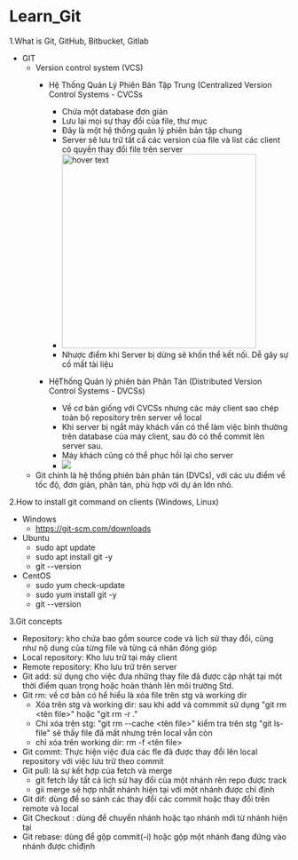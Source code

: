 # Learn_Git
1.What is Git, GitHub, Bitbucket, Gitlab
- GIT
	- Version control system (VCS)
		- Hệ Thống Quản Lý Phiên Bản Tập Trung (Centralized Version Control Systems - CVCSs
			- Chứa một database đơn giản
			- Lưu lại mọi sự thay đổi của file, thư mục
			- Đây là một hệ thống quản lý phiên bản tập chung
			- Server sẽ lưu trữ tất cẩ các version của file và list các client có quyền thay đổi file trên server
			- <img src="https://images.viblo.asia/full/cd075a32-c136-4b45-a72a-73be8d361b0d.png" width="350" title="hover text">
			- Nhược điểm khi Server bị dừng sẽ khồn thể kết nối. Dễ gây sự cố mất tài liệu
			
		- HệThống Quản lý phiên bản Phân Tán (Distributed Version Control Systems - DVCSs)
			- Về cơ bản giống với CVCSs  nhưng các máy client sao chép toàn bộ repository trên server về local
			- Khi server bị ngắt máy khách vấn có thể làm việc bình thường trên database của máy client, sau đó có thể commit lên server sau.
			- Máy khách cũng có thể phục hồi lại cho server
			- <img src="https://images.viblo.asia/full/de65aef9-236b-46e8-845e-6bbbf22e9d64.png">
	- Git chính là hệ thống phiên bản phân tán (DVCs), với các ưu điểm về tốc độ, đơn giản, phân tán, phù hợp với dự án lớn nhỏ.


2.How to install git command on clients (Windows, Linux)
- Windows
	- https://git-scm.com/downloads
- Ubuntu
	- sudo apt update
	- sudo apt install git -y
	- git --version
- CentOS
	- sudo yum check-update
	- sudo yum install git -y
	- git --version

3.Git concepts
- Repository: kho chứa bao gồm source code và lịch sử thay đổi, cũng như nộ dung của từng file và từng cá nhân đóng gióp
- Local repository: Kho lưu trữ tại máy client
- Remote repository: Kho lưu trữ trên server 
- Git add: sử dụng cho việc đưa những thay file đã được cập nhật tại một thời điểm quan trọng hoặc hoàn thành lên môi trường Std.
- Git rm: về cơ bản có hể hiểu là xóa file trên stg và working dir
	- Xóa trên stg và working dir: sau khi add và commmit sử dụng "git rm <tên file>" hoặc "git rm -r ."
	- Chỉ xóa trên stg: "git rm --cache <tên file>" kiểm tra trên stg "git ls-file" sẽ thấy file đã mất nhưng trên local vẫn còn
	- chỉ xóa trên working dir: rm -f <tên file>
- Git commt: Thực hiện việc đưa các fle đã được thay đổi lên local repository với việc lưu trữ theo commit 
- Git pull: là sự kết hợp của fetch và merge
	- git fetch lấy tất cả lịch sử hay đổi của một nhánh rên repo được track
	- gii merge sẽ hợp nhất nhánh hiện tại với một nhánh được chỉ định
- Git dif: dùng để so sánh các thay đổi các commit hoặc thay đổi trên remote và local
- Git Checkout : dùng để chuyển nhánh hoặc tạo nhánh mới từ nhánh hiện tại
- Git rebase: dùng để gộp commit(-i) hoặc gộp một nhánh đang đứng vào nhánh được chỉđịnh
 
